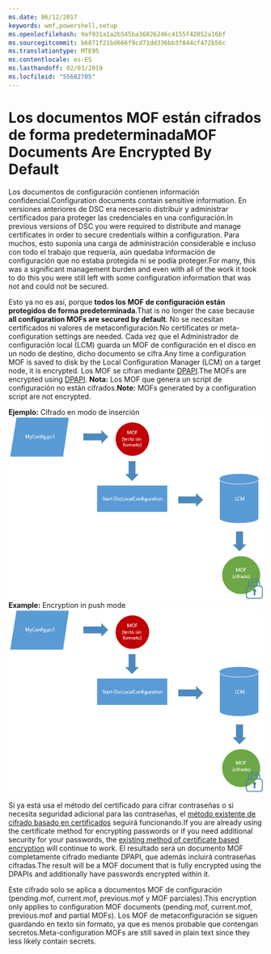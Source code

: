 ```yaml
---
ms.date: 06/12/2017
keywords: wmf,powershell,setup
ms.openlocfilehash: 9af931a1a2b545ba36826246c4155f42052a16bf
ms.sourcegitcommit: b6871f21bd666f9cd71dd336bb3f844cf472b56c
ms.translationtype: MTE95
ms.contentlocale: es-ES
ms.lasthandoff: 02/03/2019
ms.locfileid: "55682705"
---
```

# <a name="mof-documents-are-encrypted-by-default"></a><span data-ttu-id="288d1-102">Los documentos MOF están cifrados de forma predeterminada</span><span class="sxs-lookup"><span data-stu-id="288d1-102">MOF Documents Are Encrypted By Default</span></span>

<span data-ttu-id="288d1-103">Los documentos de configuración contienen información confidencial.</span><span class="sxs-lookup"><span data-stu-id="288d1-103">Configuration documents contain sensitive information.</span></span> <span data-ttu-id="288d1-104">En versiones anteriores de DSC era necesario distribuir y administrar certificados para proteger las credenciales en una configuración.</span><span class="sxs-lookup"><span data-stu-id="288d1-104">In previous versions of DSC you were required to distribute and manage certificates in order to secure credentials within a configuration.</span></span> <span data-ttu-id="288d1-105">Para muchos, esto suponía una carga de administración considerable e incluso con todo el trabajo que requería, aún quedaba información de configuración que no estaba protegida ni se podía proteger.</span><span class="sxs-lookup"><span data-stu-id="288d1-105">For many, this was a significant management burden and even with all of the work it took to do this you were still left with some configuration information that was not and could not be secured.</span></span>

<span data-ttu-id="288d1-106">Esto ya no es así, porque **todos los MOF de configuración están protegidos de forma predeterminada**.</span><span class="sxs-lookup"><span data-stu-id="288d1-106">That is no longer the case because **all configuration MOFs are secured by default**.</span></span> <span data-ttu-id="288d1-107">No se necesitan certificados ni valores de metaconfiguración.</span><span class="sxs-lookup"><span data-stu-id="288d1-107">No certificates or meta-configuration settings are needed.</span></span> <span data-ttu-id="288d1-108">Cada vez que el Administrador de configuración local (LCM) guarda un MOF de configuración en el disco en un nodo de destino, dicho documento se cifra.</span><span class="sxs-lookup"><span data-stu-id="288d1-108">Any time a configuration MOF is saved to disk by the Local Configuration Manager (LCM) on a target node, it is encrypted.</span></span> <span data-ttu-id="288d1-109">Los MOF se cifran mediante [DPAPI](https://msdn.microsoft.com/library/ms995355.aspx).</span><span class="sxs-lookup"><span data-stu-id="288d1-109">The MOFs are encrypted using [DPAPI](https://msdn.microsoft.com/library/ms995355.aspx).</span></span> <span data-ttu-id="288d1-110">**Nota:** Los MOF que genera un script de configuración no están cifrados.</span><span class="sxs-lookup"><span data-stu-id="288d1-110">**Note:** MOFs generated by a configuration script are not encrypted.</span></span>

<span data-ttu-id="288d1-111">**Ejemplo:** Cifrado en modo de inserción ![Cifrado de MOF](../images/MOF_Encryption.jpg)</span><span class="sxs-lookup"><span data-stu-id="288d1-111">**Example:** Encryption in push mode ![MOF Encryption](../images/MOF_Encryption.jpg)</span></span>

<span data-ttu-id="288d1-112">Si ya está usa el método del certificado para cifrar contraseñas o si necesita seguridad adicional para las contraseñas, el [método existente de cifrado basado en certificados](https://msdn.microsoft.com/powershell/dsc/securemof) seguirá funcionando.</span><span class="sxs-lookup"><span data-stu-id="288d1-112">If you are already using the certificate method for encrypting passwords or if you need additional security for your passwords, the [existing method of certificate based encryption](https://msdn.microsoft.com/powershell/dsc/securemof) will continue to work.</span></span> <span data-ttu-id="288d1-113">El resultado será un documento MOF completamente cifrado mediante DPAPI, que además incluirá contraseñas cifradas.</span><span class="sxs-lookup"><span data-stu-id="288d1-113">The result will be a MOF document that is fully encrypted using the DPAPIs and additionally have passwords encrypted within it.</span></span>

<span data-ttu-id="288d1-114">Este cifrado solo se aplica a documentos MOF de configuración (pending.mof, current.mof, previous.mof y MOF parciales).</span><span class="sxs-lookup"><span data-stu-id="288d1-114">This encryption only applies to configuration MOF documents (pending.mof, current.mof, previous.mof and partial MOFs).</span></span> <span data-ttu-id="288d1-115">Los MOF de metaconfiguración se siguen guardando en texto sin formato, ya que es menos probable que contengan secretos.</span><span class="sxs-lookup"><span data-stu-id="288d1-115">Meta-configuration MOFs are still saved in plain text since they less likely contain secrets.</span></span>
